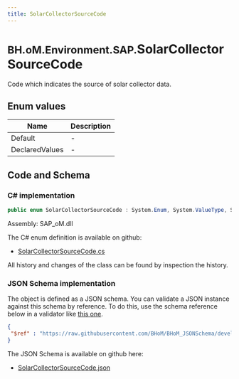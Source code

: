 ```yaml
---
title: SolarCollectorSourceCode
---
```


# <small>BH.oM.Environment.SAP.</small>**SolarCollectorSourceCode**

Code which indicates the source of solar collector data.

## Enum values

| Name            | Description                                                    |
|-----------------|----------------------------------------------------------------|
| Default |  -  |
| DeclaredValues |  -  |


## Code and Schema

### C# implementation

``` C# title="C#"
public enum SolarCollectorSourceCode : System.Enum, System.ValueType, System.IComparable, System.ISpanFormattable, System.IFormattable, System.IConvertible
```

Assembly: SAP_oM.dll

The C# enum definition is available on github:

- [SolarCollectorSourceCode.cs](https://github.com/BHoM/SAP_Toolkit/blob/develop/SAP_oM/Enums\SolarCollectorSourceCode.cs)

All history and changes of the class can be found by inspection the history.
### JSON Schema implementation

The object is defined as a JSON schema. You can validate a JSON instance against this schema by reference. To do this, use the schema reference below in a validator like [this one](https://www.jsonschemavalidator.net/).

``` json title="JSON Schema"
{
 "$ref" : "https://raw.githubusercontent.com/BHoM/BHoM_JSONSchema/develop/SAP_oM/SAP/SolarCollectorSourceCode.json"
}
```

The JSON Schema is available on github here:

- [SolarCollectorSourceCode.json](https://github.com/BHoM/BHoM_JSONSchema/blob/develop/SAP_oM/SAP/SolarCollectorSourceCode.json)
